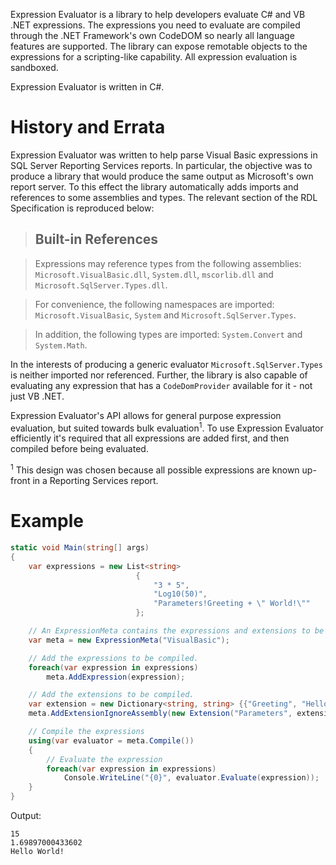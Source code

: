 Expression Evaluator is a library to help developers evaluate C# and VB .NET expressions. The expressions you need to evaluate are compiled through the .NET Framework's own CodeDOM so nearly all language features are supported. The library can expose remotable objects to the expressions for a scripting-like capability. All expression evaluation is sandboxed.

Expression Evaluator is written in C#.

# History and Errata

Expression Evaluator was written to help parse Visual Basic expressions in SQL Server Reporting Services reports. In particular, the objective was to produce a library that would produce the same output as Microsoft's own report server. To this effect the library automatically adds imports and references to some assemblies and types. The relevant section of the RDL Specification is reproduced below:

> ## Built-in References
 
> Expressions may reference types from the following assemblies: `Microsoft.VisualBasic.dll`, `System.dll`, `mscorlib.dll` and `Microsoft.SqlServer.Types.dll`.

> For convenience, the following namespaces are imported: `Microsoft.VisualBasic`, `System` and `Microsoft.SqlServer.Types`.

> In addition, the following types are imported: `System.Convert` and `System.Math`.

In the interests of producing a generic evaluator `Microsoft.SqlServer.Types` is neither imported nor referenced. Further, the library is also capable of evaluating any expression that has a `CodeDomProvider` available for it - not just VB .NET.

Expression Evaluator's API allows for general purpose expression evaluation, but suited towards bulk evaluation<sup>1</sup>. To use Expression Evaluator efficiently it's required that all expressions are added first, and then compiled before being evaluated.

<sup>1</sup> This design was chosen because all possible expressions are known up-front in a Reporting Services report.

# Example

```csharp
static void Main(string[] args)
{
    var expressions = new List<string>
                            {
                                "3 * 5",
                                "Log10(50)",
                                "Parameters!Greeting + \" World!\""
                            };

    // An ExpressionMeta contains the expressions and extensions to be compiled.
    var meta = new ExpressionMeta("VisualBasic");

    // Add the expressions to be compiled.
    foreach(var expression in expressions)
        meta.AddExpression(expression);

    // Add the extensions to be compiled.
    var extension = new Dictionary<string, string> {{"Greeting", "Hello"}};
    meta.AddExtensionIgnoreAssembly(new Extension("Parameters", extension));

    // Compile the expressions
    using(var evaluator = meta.Compile())
    {
        // Evaluate the expression
        foreach(var expression in expressions)
            Console.WriteLine("{0}", evaluator.Evaluate(expression));
    }
}
```

Output:

```
15
1.69897000433602
Hello World!
```